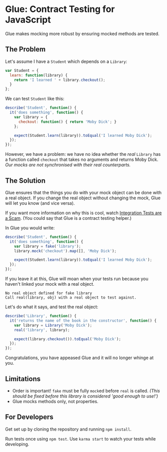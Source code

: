 # Glue: Contract Testing for JavaScript

Glue makes mocking more robust by ensuring mocked methods are tested.

## The Problem

Let's assume I have a `Student` which depends on a `Library`:

```js
var Student = {
  learn: function(library) {
    return 'I learned ' + library.checkout();
  }
};
```

We can test `Student` like this:

```js
describe('Student', function() {
  it('does something', function() {
    var library = {
      checkout: function() { return 'Moby Dick'; }
    };

    expect(Student.learn(library)).toEqual('I learned Moby Dick');
  });
});
```

However, we have a problem: we have no idea whether the *real* `Library` has a
function called `checkout` that takes no arguments and returns Moby Dick. *Our
mocks are not synchronised with their real counterparts.*

## The Solution

Glue ensures that the things you do with your mock object can be done with a
real object. If you change the real object without changing the mock, Glue will
let you know (and vice versa).

If you want more information on why this is cool, watch [Integration Tests are
a Scam](http://www.infoq.com/presentations/integration-tests-scam). (You could
say that Glue is a contract testing helper.)

In Glue you would write:

```js
describe('Student', function() {
  it('does something', function() {
    var library = fake('library');
    library.mock('checkout').map([], 'Moby Dick');

    expect(Student.learn(library)).toEqual('I learned Moby Dick');
  });
});
```

If you leave it at this, Glue will moan when your tests run because you haven't
linked your mock with a real object.

```
No real object defined for fake library
Call real(library, obj) with a real object to test against.
```

Let's do what it says, and test the real object:

```js
describe('Library', function() {
  it('returns the name of the book in the constructor', function() {
    var library = Library('Moby Dick');
    real('library', library);

    expect(library.checkout()).toEqual('Moby Dick');
  });
});
```

Congratulations, you have appeased Glue and it will no longer whinge at you.

## Limitations

- Order is important! `fake` must be fully `mock`ed before `real` is called.
*(This should be fixed before this library is considered 'good enough to use!')*
- Glue mocks methods only, not properties.

## For Developers

Get set up by cloning the repository and running `npm install`.

Run tests once using `npm test`. Use `karma start` to watch your tests while
developing.
